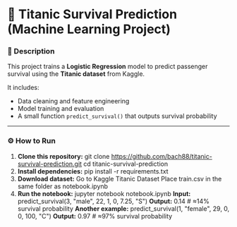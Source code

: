 # 🚢 Titanic Survival Prediction (Machine Learning Project)

### 📘 Description
This project trains a **Logistic Regression** model to predict passenger survival using the **Titanic dataset** from Kaggle.

It includes:
- Data cleaning and feature engineering  
- Model training and evaluation  
- A small function `predict_survival()` that outputs survival probability

---

### ⚙️ How to Run

1. **Clone this repository:**
   git clone https://github.com/bach88/titanic-survival-prediction.git
   cd titanic-survival-prediction
2. **Install dependencies:**
   pip install -r requirements.txt
3. **Download dataset:**
   Go to Kaggle Titanic Dataset
   Place train.csv in the same folder as notebook.ipynb
4. **Run the notebook:**
   jupyter notebook notebook.ipynb
**Input:**
predict_survival(3, "male", 22, 1, 0, 7.25, "S")
**Output:**
0.14  # ≈14% survival probability
**Another example:**
  predict_survival(1, "female", 29, 0, 0, 100, "C")
**Output:**
  0.97  # ≈97% survival probability
